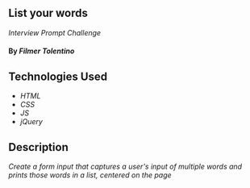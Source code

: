 ## List your words

_Interview Prompt Challenge_

#### By _**Filmer Tolentino**_

## Technologies Used

* _HTML_
* _CSS_
* _JS_
* _jQuery_


## Description
_Create a form input that captures a user's input of multiple words and prints those words in a list, centered on the page_